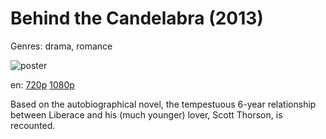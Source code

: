 # Behind the Candelabra (2013)

Genres: drama, romance

![poster](http://image.tmdb.org/t/p/w500/46J5VoqnneIz3hs50Ptk2o5bmXB.jpg)

en:
  [720p](magnet:?xt=urn:btih:c3db59f5de9a2ec2197fcb08c418c6710834e706&dn=Behind+the+Candelabra+%282013%29+720p+BrRip+x264+-+YIFY&tr=udp%3A%2F%2Ftracker.openbittorrent.com%3A80%2Fannounce&tr=udp%3A%2F%2Fglotorrents.pw%3A6969%2Fannounce&tr=udp%3A%2F%2Ftracker.openbittorrent.com%3A80%2Fannounce&tr=udp%3A%2F%2Ftracker.opentrackr.org%3A1337%2Fannounce&tr=udp%3A%2F%2Fzer0day.to%3A1337%2Fannounce&tr=udp%3A%2F%2Ftracker.coppersurfer.tk%3A6969%2Fannounce)
  [1080p](magnet:?xt=urn:btih:4D188F6D51FAD141579C543EF78708324374C5BD&tr=udp://glotorrents.pw:6969/announce&tr=udp://tracker.opentrackr.org:1337/announce&tr=udp://torrent.gresille.org:80/announce&tr=udp://tracker.openbittorrent.com:80&tr=udp://tracker.coppersurfer.tk:6969&tr=udp://tracker.leechers-paradise.org:6969&tr=udp://p4p.arenabg.ch:1337&tr=udp://tracker.internetwarriors.net:1337)
  


Based on the autobiographical novel, the tempestuous 6-year relationship between Liberace and his (much younger) lover, Scott Thorson, is recounted.